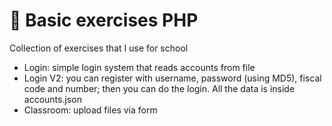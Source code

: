 # 🐘 Basic exercises PHP
Collection of exercises that I use for school
- Login: simple login system that reads accounts from file
- Login V2: you can register with username, password (using MD5), fiscal code and number; then you can do the login. All the data is inside accounts.json
- Classroom: upload files via form

